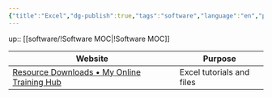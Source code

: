 ```yaml
---
{"title":"Excel","dg-publish":true,"tags":"software","language":"en","permalink":"/software/excel/","dgPassFrontmatter":true}
---
```


up:: [[software/!Software MOC\|!Software MOC]]

| Website | Purpose |
| ------- | ------- |
|     [Resource Downloads • My Online Training Hub](https://www.myonlinetraininghub.com/workbook-downloads)    |   Excel tutorials and files|